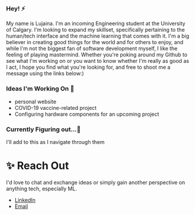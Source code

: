 ### Hey! ⚡

My name is Lujaina. I'm an incoming Engineering student at the University of Calgary. I'm looking to expand my skillset, specifically pertaining to the human/tech interface and the machine learning that comes with it. I'm a big believer in creating good things for the world and for others to enjoy, and while I'm not the biggest fan of software development myself, I like the feeling of playing mastermind. Whether you're poking around my Github to see what I'm working on or you want to know whether I'm really as good as I act, I hope you find what you're looking for, and free to shoot me a message using the links below:)

### Ideas I'm Working On 🔭 

- personal website
- COVID-19 vaccine-related project
- Configuring hardware components for an upcoming project

### Currently Figuring out...🤔

I'll add to this as I navigate through them

# ✨ Reach Out
I'd love to chat and exchange ideas or simply gain another perspective on anything tech, especially ML. 
- <a href="https://www.linkedin.com/in/lujaina-eldelebshany-0029bb1b3/">LinkedIn</a>
- <a  href="mailto:lujaina.eldelebshany@gmail.com subject = Github Reachout">Email </a>
          


